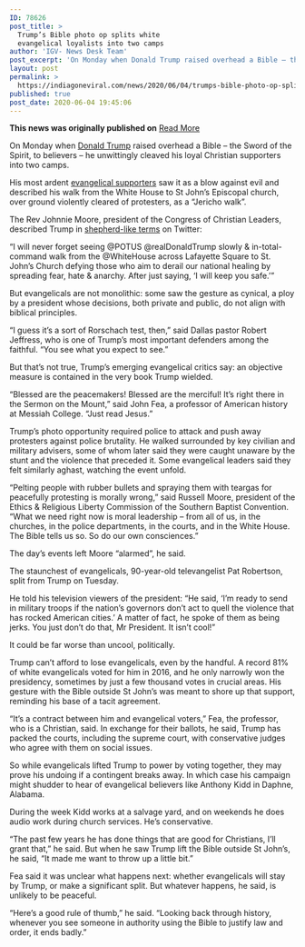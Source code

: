 ```yaml
---
ID: 78626
post_title: >
  Trump’s Bible photo op splits white
  evangelical loyalists into two camps
author: 'IGV- News Desk Team'
post_excerpt: 'On Monday when Donald Trump raised overhead a Bible – the Sword of the Spirit, to believers – he unwittingly cleaved his loyal Christian supporters into two camps.  His most ardent evangelical supporters saw it as a blow against evil and described his walk from the White House to St John’s Episcopal church, over ground&hellip;'
layout: post
permalink: >
  https://indiagoneviral.com/news/2020/06/04/trumps-bible-photo-op-splits-white-evangelical-loyalists-into-two-camps/78626/india-gone-viral/
published: true
post_date: 2020-06-04 19:45:06
---
```

<b>This news was originally published on</b> <a href="https://www.theguardian.com/us-news/2020/jun/04/trumps-bible-photo-op-splits-white-evangelicals" class="button purchase" rel="nofollow noopener noreferrer" target="_blank">Read More</a> <br/><div data-test-id="article-review-body" itemprop="articleBody">
<p>On Monday when <a data-component="auto-linked-tag" data-link-name="auto-linked-tag" href="https://www.theguardian.com/us-news/donaldtrump">Donald Trump</a> raised overhead a Bible – the Sword of the Spirit, to believers – he unwittingly cleaved his loyal Christian supporters into two camps. </p>
<p>His most ardent <a data-link-name="in body link" href="https://www.theguardian.com/us-news/2020/jun/03/donald-trump-church-photo-op-evangelicals">evangelical supporters</a> saw it as a blow against evil and described his walk from the White House to St John’s Episcopal church, over ground violently cleared of protesters, as a “Jericho walk”.</p>
<p>The Rev Johnnie Moore, president of the Congress of Christian Leaders, described Trump in <a data-link-name="in body link" href="https://mobile.twitter.com/johnniem/status/1267598242730192896">shepherd-like terms</a> on Twitter:</p>
<p>“I will never forget seeing @POTUS @realDonaldTrump slowly & in-total-command walk from the @WhiteHouse across Lafayette Square to St. John’s Church defying those who aim to derail our national healing by spreading fear, hate & anarchy. After just saying, ‘I will keep you safe.’”</p>
<p>But evangelicals are not monolithic: some saw the gesture as cynical, a ploy by a president whose decisions, both private and public, do not align with biblical principles.</p>
<p>“I guess it’s a sort of Rorschach test, then,” said Dallas pastor Robert Jeffress, who is one of Trump’s most important defenders among the faithful. “You see what you expect to see.”</p>
<p>But that’s not true, Trump’s emerging evangelical critics say: an objective measure is contained in the very book Trump wielded.</p>
<p>“Blessed are the peacemakers! Blessed are the merciful! It’s right there in the Sermon on the Mount,” said John Fea, a professor of American history at Messiah College. “Just read Jesus.”</p>
<p>Trump’s photo opportunity required police to attack and push away protesters against police brutality. He walked surrounded by key civilian and military advisers, some of whom later said they were caught unaware by the stunt and the violence that preceded it. Some evangelical leaders said they felt similarly aghast, watching the event unfold.</p>
<p>“Pelting people with rubber bullets and spraying them with teargas for peacefully protesting is morally wrong,” said Russell Moore, president of the Ethics & Religious Liberty Commission of the Southern Baptist Convention. “What we need right now is moral leadership – from all of us, in the churches, in the police departments, in the courts, and in the White House. The Bible tells us so. So do our own consciences.”</p>
<p>The day’s events left Moore “alarmed”, he said.</p>
<p>The staunchest of evangelicals, 90-year-old televangelist Pat Robertson, split from Trump on Tuesday.</p>
<p>He told his television viewers of the president: “He said, ‘I’m ready to send in military troops if the nation’s governors don’t act to quell the violence that has rocked American cities.’ A matter of fact, he spoke of them as being jerks. You just don’t do that, Mr President. It isn’t cool!”</p>
<p>It could be far worse than uncool, politically.</p>
<p>Trump can’t afford to lose evangelicals, even by the handful. A record 81% of white evangelicals voted for him in 2016, and he only narrowly won the presidency, sometimes by just a few thousand votes in crucial areas. His gesture with the Bible outside St John’s was meant to shore up that support, reminding his base of a tacit agreement. </p>
<p>“It’s a contract between him and evangelical voters,” Fea, the professor, who is a Christian, said. In exchange for their ballots, he said, Trump has packed the courts, including the supreme court, with conservative judges who agree with them on social issues. </p>
<p>So while evangelicals lifted Trump to power by voting together, they may prove his undoing if a contingent breaks away. In which case his campaign might shudder to hear of evangelical believers like Anthony Kidd in Daphne, Alabama.</p>
<p>During the week Kidd works at a salvage yard, and on weekends he does audio work during church services. He’s conservative. </p>
<p>“The past few years he has done things that are good for Christians, I’ll grant that,” he said. But when he saw Trump lift the Bible outside St John’s, he said, “It made me want to throw up a little bit.”</p>
<p>Fea said it was unclear what happens next: whether evangelicals will stay by Trump, or make a significant split. But whatever happens, he said, is unlikely to be peaceful.</p>
<p>“Here’s a good rule of thumb,” he said. “Looking back through history, whenever you see someone in authority using the Bible to justify law and order, it ends badly.”</p>


</div>